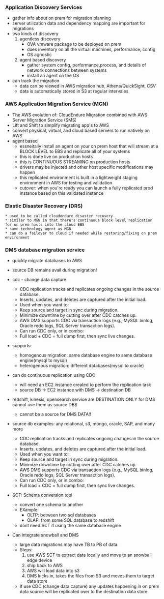 ### Application Discovery Services
* gather info about on prem for migration planning
* server utilization data and dependency mapping are important for migrations
* two kinds of discovery
    1. agentless discovery  
        * OVA vmware package to be deployed on prem
        * does inventory on all the virtual machines, performance, config
        * OS agnostic
    2. agent based discovery
        * gather system config, performance,process, and details of network connections between systems
        * install an agent on the OS
* can track the migration 
    * data can be viewed in AWS migration hub, Athena/QuickSight, CSV
    * data is automatically stored in S3 at regular intervales


### AWS Application Migration Service (MGN)
* The AWS evolution of: CloudEndure Migration combined with AWS Server Migration Service (SMS)
* Lift and Shift to simplify migrating app's to AWS
* convert physical, virtual, and cloud based servers to run natively on AWS 
* agent based
    * essneitally install an agent on your on prem host that will stream at a BLOCK LEVEL to EBS and replicate all of your systems
    * this is done live on production hosts
    * this is CONTINUOUS STREAMING on production hosts
    * drivers may be injected and other host specific modifications may happen
    * this replicated environment is built in a lightweight staging environment in AWS for testing and validation
    * cutover: when you're ready you can launch a fully replicated prod instance based on this validated instance



### Elastic Disaster Recovery (DRS)
    * used to be called cloudendure disaster recovery
    * similar to MGN in that there's continuous block level replication for on prem hosts into the cloud EBS
    * same technology agent as MGN
    * can do a failover to cloud if needed while restoring/fixing on prem environment


### DMS database migration service

* quickly migrate databases to AWS

* source DB remains avail during migration!

* cdc - change data capture
    * CDC replication tracks and replicates ongoing changes in the source database.
    * Inserts, updates, and deletes are captured after the initial load.
    * Used when you want to:
    * Keep source and target in sync during migration.
    * Minimize downtime by cutting over after CDC catches up.
    * AWS DMS supports CDC via transaction logs (e.g., MySQL binlog, Oracle redo logs, SQL Server transaction logs).
    * Can run CDC only, or in combo:
    * Full load + CDC = full dump first, then sync live changes.

* supports:
    * homogenous migration: same database engine to same database engine(mysql to mysql)
    * heterogenous migration: different databases(mysql to oracle)

* can do continuous replication using CDC 
    * will need an EC2 instance created to perform the replication task
    * source DB -> EC2 instance with DMS -> destination DB

* redshift, kinesis, opensearch service are DESTINATION ONLY for DMS cannot use them as source DBS
    * cannot be a source for DMS DATA!! 

* source db examples: any relational, s3, mongo, oracle, SAP, and many more
    * CDC replication tracks and replicates ongoing changes in the source database.
    * Inserts, updates, and deletes are captured after the initial load.
    * Used when you want to:
    * Keep source and target in sync during migration.
    * Minimize downtime by cutting over after CDC catches up.
    * AWS DMS supports CDC via transaction logs (e.g., MySQL binlog, Oracle redo logs, SQL Server transaction logs).
    * Can run CDC only, or in combo:
    * Full load + CDC = full dump first, then sync live changes.

* SCT: Schema conversion tool
    * convert one schema to another
    * EXample: 
        * OLTP: between two sql databases
        * OLAP: from some SQL database to redshift
    * dont need SCT if using the same database engine


* Can integrate snowball and DMS
    * large data migrations may have TB to PB of data
    * Steps:
        1. use AWS SCT to extract data locally and move to an snowball edge device
        2. ship back to AWS
        3. AWS will load data into s3 
        4. DMS kicks in, takes the files from S3 and moves them to target data store
    * if use CDC (change data capture) any updates happening in on prem data source will be replicated over to the destination data store

